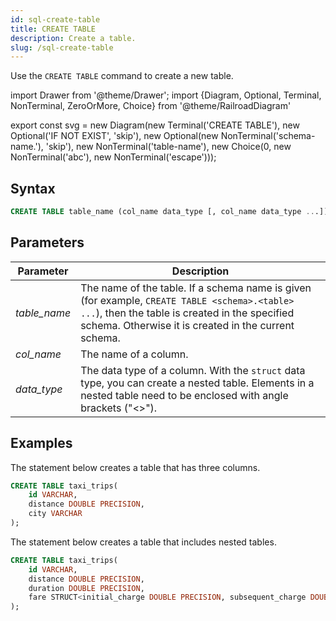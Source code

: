```yaml
---
id: sql-create-table
title: CREATE TABLE
description: Create a table.
slug: /sql-create-table
---
```


Use the `CREATE TABLE` command to create a new table.


import Drawer from '@theme/Drawer';
import {Diagram, Optional, Terminal, NonTerminal, ZeroOrMore, Choice} from '@theme/RailroadDiagram'

export const svg = new Diagram(new Terminal('CREATE TABLE'),
  new Optional('IF NOT EXIST', 'skip'),
  new Optional(new NonTerminal('schema-name.'), 'skip'),
  new NonTerminal('table-name'),
  new Choice(0, new NonTerminal('abc'),
   new NonTerminal('escape')));

<Drawer SVG={svg} />



## Syntax

```sql
CREATE TABLE table_name (col_name data_type [, col_name data_type ...]);
```

## Parameters

| Parameter| Description|
|-----------|-------------|
|*table_name*    |The name of the table. If a schema name is given (for example, `CREATE TABLE <schema>.<table> ...`), then the table is created in the specified schema. Otherwise it is created in the current schema.|
|*col_name*      |The name of a column.|
|*data_type*|The data type of a column. With the `struct` data type, you can create a nested table. Elements in a nested table need to be enclosed with angle brackets ("<\>"). |

## Examples

The statement below creates a table that has three columns.

```sql
CREATE TABLE taxi_trips(
    id VARCHAR,
    distance DOUBLE PRECISION,
    city VARCHAR
);
```

The statement below creates a table that includes nested tables.

```sql
CREATE TABLE taxi_trips(
    id VARCHAR,
    distance DOUBLE PRECISION,
    duration DOUBLE PRECISION,
    fare STRUCT<initial_charge DOUBLE PRECISION, subsequent_charge DOUBLE PRECISION, surcharge DOUBLE PRECISION, tolls DOUBLE PRECISION>
);
```
